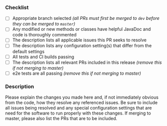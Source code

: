 ### Checklist

- [ ] Appropriate branch selected _(all PRs must first be merged to `dev` before they can be merged to `master`)_
- [ ] Any modified or new methods or classes have helpful JavaDoc and code is thoroughly commented
- [ ] The description lists all applicable issues this PR seeks to resolve
- [ ] The description lists any configuration setting(s) that differ from the default settings
- [ ] All tests and CI builds passing
- [ ] The description lists all relevant PRs included in this release _(remove this if not merging to master)_
- [ ] e2e tests are all passing _(remove this if not merging to master)_

### Description

Please explain the changes you made here and, if not immediately obvious from the code, how they resolve any referenced issues. Be sure to include all issues being resolved and any special configuration settings that are need for the software to run properly with these changes. If merging to master, please also list the PRs that are to be included.
